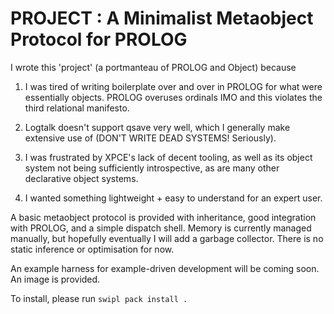 
# PROJECT : A Minimalist Metaobject Protocol for PROLOG

I wrote this 'project' (a portmanteau of PROLOG and Object) because

1. I was tired of writing boilerplate over and over in PROLOG for what were essentially objects. PROLOG overuses ordinals IMO and this violates the third relational manifesto.

2. Logtalk doesn't support qsave very well, which I generally make extensive use of (DON'T WRITE DEAD SYSTEMS! Seriously).

3. I was frustrated by XPCE's lack of decent tooling, as well as its object system not being sufficiently introspective, as are many other declarative object systems.

4. I wanted something lightweight + easy to understand for an expert user.


A basic metaobject protocol is provided with inheritance, good integration with PROLOG, and a simple dispatch shell. Memory is currently managed manually, but hopefully eventually I will add a garbage collector. There is no static inference or optimisation for now.

An example harness for example-driven development will be coming soon. An image is provided.


To install, please run `swipl pack install .`
